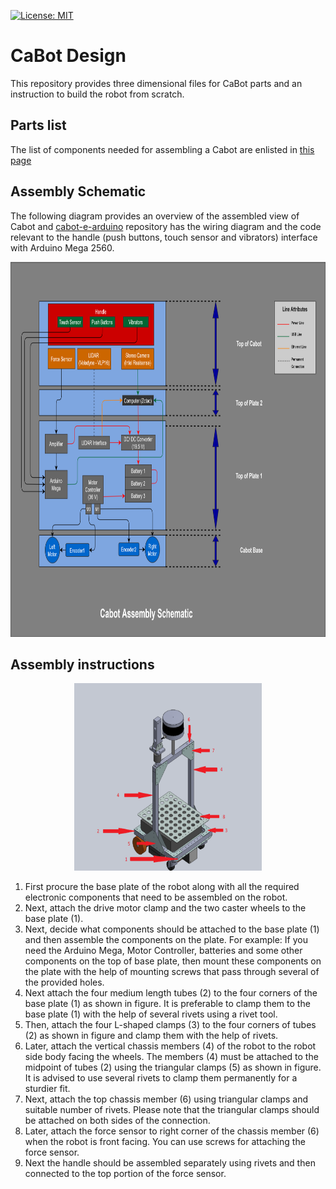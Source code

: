 [![License: MIT](https://img.shields.io/badge/License-MIT-yellow.svg)](https://opensource.org/licenses/MIT)

# CaBot Design

This repository provides three dimensional files for CaBot parts and an instruction to build the robot from scratch.

## Parts list

The list of components needed for assembling a Cabot are enlisted in [this page](cabot2_e2/parts.md)

## Assembly Schematic

The following diagram provides an overview of the assembled view of Cabot and [cabot-e-arduino](https://github.com/CMU-cabot/cabot-e-arduino.git) repository has the wiring diagram and the code relevant to the handle (push buttons, touch sensor and vibrators) interface with Arduino Mega 2560.


<p align="center">
  <img width="800" height="600" src="figures/Cabot Assembly.png">
</p>


## Assembly instructions

<p align="center">
  <img width="300" height="300" src="figures/cabot.png">
</p>

1. First procure the base plate of the robot along with all the required electronic components that need to be assembled on the robot.
2. Next, attach the drive motor clamp and the two caster wheels to the base plate (1).
3. Next, decide what components should be attached to the base plate (1) and then assemble the components on the plate. For example: If you need the Arduino Mega, Motor Controller, batteries and some other components on the top of base plate, then mount these components on the plate with the help of mounting screws that pass through several of the provided holes.
4. Next attach the four medium length tubes (2) to the four corners of the base plate (1) as shown in figure. It is preferable to clamp them to the base plate (1) with the help of several rivets using a rivet tool.
5. Then, attach the four L-shaped clamps (3) to the four corners of tubes (2) as shown in figure and clamp them with the help of rivets.
6. Later, attach the vertical chassis members (4) of the robot to the robot side body facing the wheels. The members (4) must be attached to the midpoint of tubes (2) using the triangular clamps (5) as shown in figure. It is advised to use several rivets to clamp them permanently for a sturdier fit.
7. Next, attach the top chassis member (6) using triangular clamps and suitable number of rivets. Please note that the triangular clamps should be attached on both sides of the connection.
8. Later, attach the force sensor to right corner of the chassis member (6) when the robot is front facing. You can use screws for attaching the force sensor.
9. Next the handle should be assembled separately using rivets and then connected to the top portion of the force sensor.
